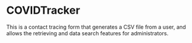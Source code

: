 # COVIDTracker
This is a contact tracing form that generates a CSV file from a user, and allows the retrieving and data search features for administrators.
